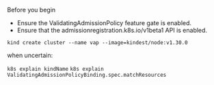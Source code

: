 
Before you begin

- Ensure the ValidatingAdmissionPolicy feature gate is enabled.
- Ensure that the admissionregistration.k8s.io/v1beta1 API is enabled.

`kind create cluster --name vap --image=kindest/node:v1.30.0`


when uncertain:

`k8s explain kindName`
`k8s explain ValidatingAdmissionPolicyBinding.spec.matchResources`